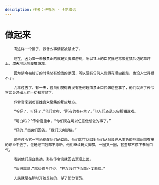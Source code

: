 ```yaml
---
description: 作者：伊塔洛 · 卡尔维诺
---
```


# 做起来

        有这样一个镇子，做什么事情都被禁止了。

        现在，因为惟一未被禁止的就是尖脚猫游戏，所以镇上的臣民就经常聚在镇后边的草坪上，成天地玩尖脚猫游戏。

        因为禁令被制订的时候总有恰当的原因，所以没有任何人觉得有理由抱怨，也没人觉得受不了。

        几年过去了。有一天，官员们觉得再没有任何理由禁止臣民做这些事了，他们就派了传令官四处通知人们一切都开禁了。

        传令官来到老百姓喜欢聚集的那些地方。

        “听好了，听好了，”他们宣布，“所有的都开禁了。”但人们还是玩尖脚猫游戏。

        “明白吗？”传令官重申，“你们现在可以任意做想做的事了。”

        “好的，”臣民们回答。“我们玩尖脚猫。”

        那些传令官一再地提醒他们的臣民，他们又可以回到他们从前曾经从事的那些高尚而有用的职业中去了。但是老百姓都不愿听，他们继续玩尖脚猫，一圈又一圈，甚至都不停下来喘口气。

        看到他们是白费劲，那些传令官就回去禀报上面。

        “这很容易，”那些官员们说，“现在我们下令禁止尖脚猫。”

        人民就是在那时开始反抗的，杀了部分官员。

